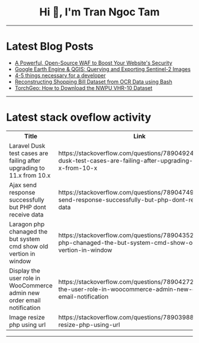 <h1 align="center">Hi 👋, I'm Tran Ngoc Tam</h1>

---

# Latest Blog Posts 
<!-- BLOG-POST-LIST:START -->
- [A Powerful, Open-Source WAF to Boost Your Website&#39;s Security](https://dev.to/lulu_liu_c90f973e2f954d7f/a-powerful-open-source-waf-to-boost-your-websites-security-50ce)
- [Google Earth Engine &amp; QGIS: Querying and Exporting Sentinel-2 Images](https://dev.to/jhparmar/google-earth-engine-qgis-querying-and-exporting-sentinel-2-images-5dm8)
- [4-5 things necessary for a developer](https://dev.to/codesoup/4-5-things-necessary-for-a-developer-1fek)
- [Reconstructing Shopping Bill Dataset from OCR Data using Bash](https://dev.to/abbazs/reconstructing-shopping-bill-dataset-from-ocr-data-using-bash-16pk)
- [TorchGeo: How to Download the NWPU VHR-10 Dataset](https://dev.to/jhparmar/torchgeo-how-to-download-the-nwpu-vhr-10-dataset-21m9)
<!-- BLOG-POST-LIST:END -->

---

# Latest stack oveflow activity
<table>
  <tr><th>Title</th><th>Link</th></tr>
  <!-- STACKOVERFLOW:START --><tr><td>Laravel Dusk test cases are failing after upgrading to 11.x from 10.x</td><td>https://stackoverflow.com/questions/78904924/laravel-dusk-test-cases-are-failing-after-upgrading-to-11-x-from-10-x</td></tr><tr><td>Ajax send response successfully but PHP dont receive data</td><td>https://stackoverflow.com/questions/78904749/ajax-send-response-successfully-but-php-dont-receive-data</td></tr><tr><td>Laragon php chanaged the but system cmd show old vertion in window</td><td>https://stackoverflow.com/questions/78904352/laragon-php-chanaged-the-but-system-cmd-show-old-vertion-in-window</td></tr><tr><td>Display the user role in WooCommerce admin new order email notification</td><td>https://stackoverflow.com/questions/78904272/display-the-user-role-in-woocommerce-admin-new-order-email-notification</td></tr><tr><td>Image resize php using url</td><td>https://stackoverflow.com/questions/78903988/image-resize-php-using-url</td></tr><!-- STACKOVERFLOW:END -->
</table>

---


